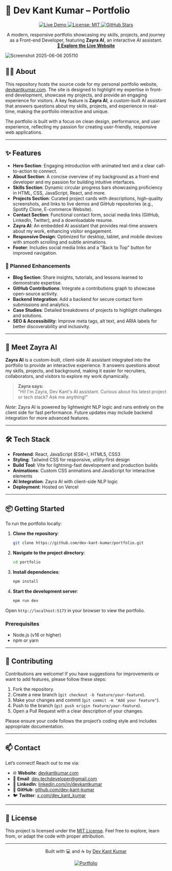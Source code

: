 # 💼 Dev Kant Kumar – Portfolio

<p align="center">
  <a href="https://www.devkantkumar.com" target="_blank">
    <img src="https://img.shields.io/badge/Live_Demo-Visit_Now-1E90FF?style=for-the-badge&logo=vercel" alt="Live Demo" />
  </a>
  <a href="https://github.com/dev-kant-kumar/my-portfolio/blob/main/LICENSE">
    <img src="https://img.shields.io/badge/License-MIT-00CED1?style=for-the-badge" alt="License: MIT" />
  </a>
  <a href="https://github.com/dev-kant-kumar/my-portfolio">
    <img src="https://img.shields.io/github/stars/dev-kant-kumar/portfolio?style=social" alt="GitHub Stars" />
  </a>
</p>

<p align="center">
  A modern, responsive portfolio showcasing my skills, projects, and journey as a Front-end Developer, featuring <strong>Zayra AI</strong>, an interactive AI assistant.
  <br />
  <a href="https://www.devkantkumar.com" target="_blank"><strong>🔗 Explore the Live Website</strong></a>
</p>

![Screenshot 2025-06-06 205110](https://github.com/user-attachments/assets/64846762-02bb-4ebd-b228-4d6892c8410e)


## 🧑‍💻 About

This repository hosts the source code for my personal portfolio website, [devkantkumar.com](https://www.devkantkumar.com). The site is designed to highlight my expertise in front-end development, showcase my projects, and provide an engaging experience for visitors. A key feature is **Zayra AI**, a custom-built AI assistant that answers questions about my skills, projects, and experience in real-time, making the portfolio interactive and unique.

The portfolio is built with a focus on clean design, performance, and user experience, reflecting my passion for creating user-friendly, responsive web applications.

---

## ✨ Features

- **Hero Section**: Engaging introduction with animated text and a clear call-to-action to connect.
- **About Section**: A concise overview of my background as a front-end developer and my passion for building intuitive interfaces.
- **Skills Section**: Dynamic circular progress bars showcasing proficiency in HTML, CSS, JavaScript, React, and more.
- **Projects Section**: Curated project cards with descriptions, high-quality screenshots, and links to live demos and GitHub repositories (e.g., Spotify Clone, E-commerce Website).
- **Contact Section**: Functional contact form, social media links (GitHub, LinkedIn, Twitter), and a downloadable resume.
- **Zayra AI**: An embedded AI assistant that provides real-time answers about my work, enhancing visitor engagement.
- **Responsive Design**: Optimized for desktop, tablet, and mobile devices with smooth scrolling and subtle animations.
- **Footer**: Includes social media links and a "Back to Top" button for improved navigation.

### 🚀 Planned Enhancements
- **Blog Section**: Share insights, tutorials, and lessons learned to demonstrate expertise.
- **GitHub Contributions**: Integrate a contributions graph to showcase open-source activity.
- **Backend Integration**: Add a backend for secure contact form submissions and analytics.
- **Case Studies**: Detailed breakdowns of projects to highlight challenges and solutions.
- **SEO & Accessibility**: Improve meta tags, alt text, and ARIA labels for better discoverability and inclusivity.

---

## 🧠 Meet Zayra AI

**Zayra AI** is a custom-built, client-side AI assistant integrated into the portfolio to provide an interactive experience. It answers questions about my skills, projects, and background, making it easier for recruiters, collaborators, and visitors to explore my work dynamically.

> **Zayra says:**  
> "Hi! I'm Zayra, Dev Kant's AI assistant. Curious about his latest project or tech stack? Ask me anything!"

*Note*: Zayra AI is powered by lightweight NLP logic and runs entirely on the client side for fast performance. Future updates may include backend integration for more advanced features.

---

## 🛠️ Tech Stack

- **Frontend**: React, JavaScript (ES6+), HTML5, CSS3
- **Styling**: Tailwind CSS for responsive, utility-first design
- **Build Tool**: Vite for lightning-fast development and production builds
- **Animations**: Custom CSS animations and JavaScript for interactive elements
- **AI Integration**: Zayra AI with client-side NLP logic
- **Deployment**: Hosted on Vercel

---

## 📦 Getting Started

To run the portfolio locally:

1. **Clone the repository**:
   ```bash
   git clone https://github.com/dev-kant-kumar/portfolio.git
   ```
2. **Navigate to the project directory**:
   ```bash
   cd portfolio
   ```
3. **Install dependencies**:
   ```bash
   npm install
   ```
4. **Start the development server**:
   ```bash
   npm run dev
   ```

Open `http://localhost:5173` in your browser to view the portfolio.

### Prerequisites
- Node.js (v16 or higher)
- npm or yarn

---

## 🤝 Contributing

Contributions are welcome! If you have suggestions for improvements or want to add features, please follow these steps:

1. Fork the repository.
2. Create a new branch (`git checkout -b feature/your-feature`).
3. Make your changes and commit (`git commit -m "Add your feature"`).
4. Push to the branch (`git push origin feature/your-feature`).
5. Open a Pull Request with a clear description of your changes.

Please ensure your code follows the project’s coding style and includes appropriate documentation.

---

## 📫 Contact

Let’s connect! Reach out to me via:

- 🌐 **Website**: [devkantkumar.com](https://www.devkantkumar.com)
- 📧 **Email**: [ dev.techdeveloper@gmail.com](mailto:dev.techdeveloper@gmail.com)
- 💼 **LinkedIn**: [linkedin.com/in/devkantkumar](https://www.linkedin.com/in/devkantkumar)
- 🧠 **GitHub**: [github.com/dev-kant-kumar](https://github.com/dev-kant-kumar)
- 🐦 **Twitter**: [x.com/dev_kant_kumar](https://x.com/dev_kant_kumar)


---

## 📌 License

This project is licensed under the [MIT License](./LICENSE). Feel free to explore, learn from, or adapt the code with proper attribution.

---

<p align="center">
  Built with 💻 and ☕ by <a href="https://www.devkantkumar.com">Dev Kant Kumar</a>
</p>

<p align="center">
  <a href="https://www.devkantkumar.com">
    <img src="https://img.shields.io/badge/Portfolio-Dev_Kant_Kumar-1E90FF?style=flat-square&logo=react" alt="Portfolio" />
  </a>
</p>
